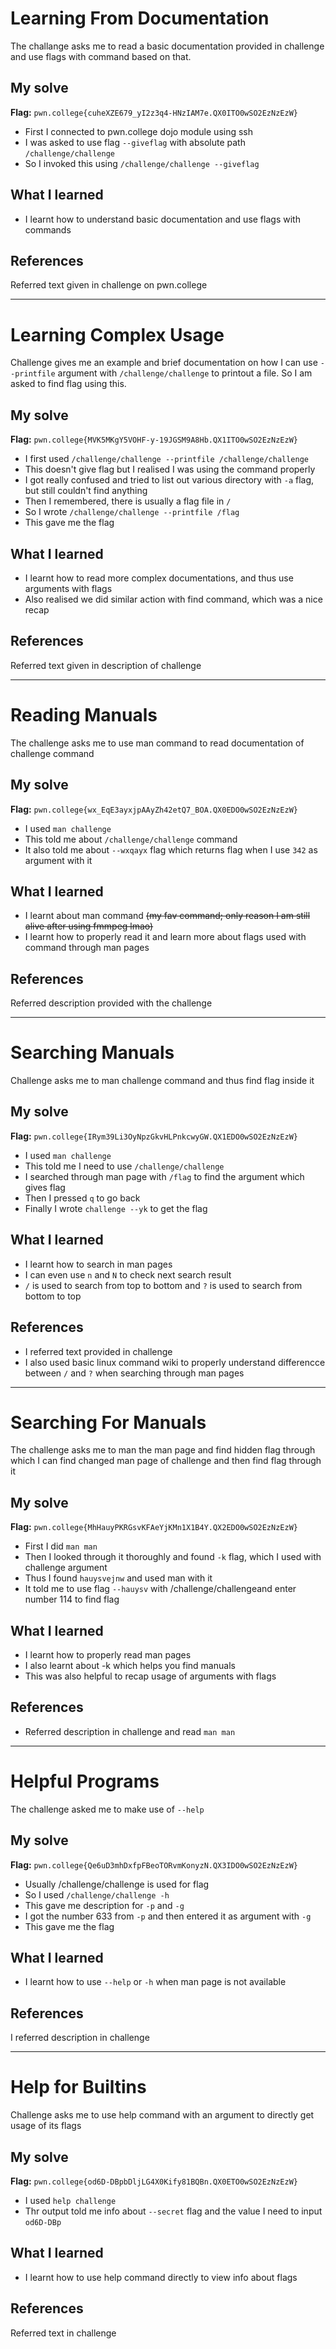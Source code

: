 # Learning From Documentation
The challange asks me to read a basic documentation provided in challenge and use flags with command based on that.

## My solve
**Flag:** `pwn.college{cuheXZE679_yI2z3q4-HNzIAM7e.QX0ITO0wSO2EzNzEzW}`

- First I connected to pwn.college dojo module using ssh
- I was asked to use flag `--giveflag` with absolute path `/challenge/challenge`
- So I invoked this using `/challenge/challenge --giveflag`

## What I learned
- I learnt how to understand basic documentation and use flags with commands
  
## References 
Referred text given in challenge on pwn.college

---

# Learning Complex Usage
Challenge gives me an example and brief documentation on how I can use `--printfile` argument with `/challenge/challenge` to printout a file. So I am asked to find flag using this.

## My solve
**Flag:** `pwn.college{MVK5MKgY5VOHF-y-19JGSM9A8Hb.QX1ITO0wSO2EzNzEzW}`

- I first used `/challenge/challenge --printfile /challenge/challenge`
- This doesn't give flag but I realised I was using the command properly
- I got really confused and tried to list out various directory with `-a` flag, but still couldn't find anything
- Then I remembered, there is usually a flag file in `/`
- So I wrote `/challenge/challenge --printfile /flag`
- This gave me the flag

## What I learned
- I learnt how to read more complex documentations, and thus use arguments with flags
- Also realised we did similar action with find command, which was a nice recap

## References 
Referred text given in description of challenge

---

# Reading Manuals
The challenge asks me to use man command to read documentation of challenge command

## My solve
**Flag:** `pwn.college{wx_EqE3ayxjpAAyZh42etQ7_BOA.QX0EDO0wSO2EzNzEzW}`

- I used `man challenge`
- This told me about `/challenge/challenge` command
- It also told me about `--wxqayx` flag which returns flag when I use `342` as argument with it

## What I learned
- I learnt about man command ~~(my fav command; only reason I am still alive after using fmmpeg lmao)~~
- I learnt how to properly read it and learn more about flags used with command through man pages

## References 
Referred description provided with the challenge

---

# Searching Manuals
Challenge asks me to man challenge command and thus find flag inside it

## My solve
**Flag:** `pwn.college{IRym39Li3OyNpzGkvHLPnkcwyGW.QX1EDO0wSO2EzNzEzW}`
- I used `man challenge`
- This told me I need to use `/challenge/challenge`
- I searched through man page with `/flag` to find the argument which gives flag
- Then I pressed `q` to go back
- Finally I wrote `challenge --yk` to get the flag

## What I learned
- I learnt how to search in man pages
- I can even use `n` and `N` to check next search result
- `/` is used to search from top to bottom and `?` is used to search from bottom to top

## References 
- I referred text provided in challenge
- I also used basic linux command wiki to properly understand differencce between `/` and `?` when searching through man pages

---

# Searching For Manuals
The challenge asks me to man the man page and find hidden flag through which I can find changed man page of challenge and then find flag through it

## My solve
**Flag:** `pwn.college{MhHauyPKRGsvKFAeYjKMn1X1B4Y.QX2EDO0wSO2EzNzEzW}`

- First I did `man man`
- Then I looked through it thoroughly and found `-k` flag, which I used with challenge argument
- Thus I found `hauysvejnw` and used man with it
- It told me to use flag `--hauysv` with /challenge/challengeand enter number 114 to find flag

## What I learned
- I learnt how to properly read man pages
- I also learnt about -k which helps you find manuals
- This was also helpful to recap usage of arguments with flags

## References 
- Referred description in challenge and read `man man`

---

# Helpful Programs
The challenge asked me to make use of `--help`

## My solve
**Flag:** `pwn.college{Qe6uD3mhDxfpFBeoTORvmKonyzN.QX3IDO0wSO2EzNzEzW}`

- Usually /challenge/challenge is used for flag
- So I used `/challenge/challenge -h`
- This gave me description for `-p` and `-g`
- I got the number 633 from `-p` and then entered it as argument with `-g`
- This gave me the flag

## What I learned
- I learnt how to use `--help` or `-h` when man page is not available

## References 
I referred description in challenge

---

# Help for Builtins
Challenge asks me to use help command with an argument to directly get usage of its flags

## My solve
**Flag:** `pwn.college{od6D-DBpbDljLG4X0Kify81BQBn.QX0ETO0wSO2EzNzEzW}`

- I used `help challenge`
- Thr output told me info about `--secret` flag and the value I need to input `od6D-DBp`

## What I learned
- I learnt how to use help command directly to view info about flags

## References 
Referred text in challenge
